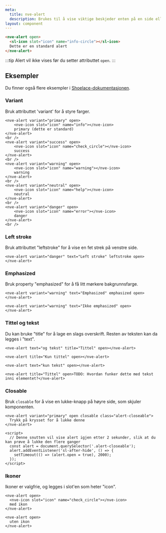```yaml
---
meta:
  title: nve-alert
  description: Brukes til å vise viktige beskjeder enten på en side eller som en enkel popup (toast)
layout: component
---
```


```html
<nve-alert open>
  <sl-icon slot="icon" name="info-circle"></sl-icon>
  Dette er en standard alert
</nve-alert>
```

:::tip
Alert vil ikke vises før du setter attributtet `open`.
:::

## Eksempler

Du finner også flere eksempler i [Shoelace-dokumentasjonen](https://shoelace.style/components/alert).

### Variant

Bruk attributtet 'variant' for å styre farger.

```html:preview
<nve-alert variant="primary" open>
    <nve-icon slot="icon" name="info"></nve-icon>
    primary (dette er standard)
</nve-alert>
<br />
<nve-alert variant="success" open>
    <nve-icon slot="icon" name="check_circle"></nve-icon>
    success
</nve-alert>
<br />
<nve-alert variant="warning" open>
    <nve-icon slot="icon" name="warning"></nve-icon>
    warning
</nve-alert>
<br />
<nve-alert variant="neutral" open>
    <nve-icon slot="icon" name="help"></nve-icon>
    neutral
</nve-alert>
<br />
<nve-alert variant="danger" open>
    <nve-icon slot="icon" name="error"></nve-icon>
    danger
</nve-alert>
<br />
```

### Left stroke

Bruk attributtet "leftstroke" for å vise en fet strek på venstre side.

```html:preview
<nve-alert variant="danger" text="Left stroke" leftstroke open>
</nve-alert>
```

### Emphasized

Bruk property "emphasized" for å få litt mørkere bakgrunnsfarge.

```html:preview
<nve-alert variant="warning" text="Emphasized" emphasized open>
</nve-alert>

<nve-alert variant="warning" text="Ikke emphasized" open>
</nve-alert>
```

### Tittel og tekst

Du kan bruke "title" for å lage en slags overskrift. Resten av teksten kan da legges i "text".

```html:preview
<nve-alert text="og tekst" title="Tittel" open></nve-alert>

<nve-alert title="Kun tittel" open></nve-alert>

<nve-alert text="kun tekst" open></nve-alert>

<nve-alert title="Tittel" open>TODO: Hvordan funker dette med tekst inni elementet?</nve-alert>
```

### Closable

Bruk `closable` for å vise en lukke-knapp på høyre side, som skjuler komponenten.

```html:preview
<nve-alert variant="primary" open closable class="alert-closeable">
  Trykk på krysset for å lukke denne
</nve-alert>

<script>
  // Denne snutten vil vise alert igjen etter 2 sekunder, slik at du kan prøve å lukke den flere ganger
  const alert = document.querySelector('.alert-closeable');
  alert.addEventListener('sl-after-hide', () => {
    setTimeout(() => (alert.open = true), 2000);
  });
</script>
```

### Ikoner

Ikoner er valgfrie, og legges i slot'en som heter "icon".

```html:preview
<nve-alert open>
  <nve-icon slot="icon" name="check_circle"></nve-icon>
  med ikon
</nve-alert>

<nve-alert open>
  uten ikon
</nve-alert>
```
